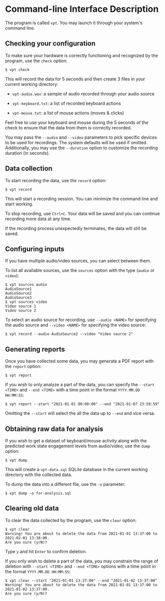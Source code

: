 # Command-line Interface Description

The program is called `vpt`. You may launch it through your system's command line.

## Checking your configuration

To make sure your hardware is correctly functioning and recognized by the program, use the `check` option:

```
$ vpt check
```

This will record the data for 5 seconds and then create 3 files in your current working directory:

* `vpt-audio.wav`: a sample of audio recorded through your audio source

* `vpt-keyboard.txt`: a list of recorded keyboard actions

* `vpt-mouse.txt`: a list of mouse actions (moves & clicks)

Feel free to use your keyboard and mouse during the 5 seconds of the check to ensure that the data from them is
correctly recorded.

You may pass the `--audio` and `--video` parameters to pick specific devices to be used for recordings. The system
defaults will be used if omitted. Additionally, you may use the `--duration` option to customize the recording
duration (in seconds).

## Data collection

To start recording the data, use the `record` option:

```
$ vpt record
```

This will start a recording session. You can minimize the command line and start working.

To stop recording, use `Ctrl+C`. Your data will be saved and you can continue recording more data at any time.

If the recording process unexpectedly terminates, the data will still be saved.

## Configuring inputs

If you have multiple audio/video sources, you can select between them.

To list all available sources, use the `sources` option with the type (`audio` or `video`):

```
$ vpt sources audio
AudioSource1
AudioSource2
AudioSource3
$ vpt sources video
Video source 1
Video source 2
```

To select an audio source for recording, use `--audio <NAME>` for specifying the audio source and `--video <NAME>` for
specifying the video source:

```
$ vpt record --audio AudioSource2 --video "Video source 2"
```

## Generating reports

Once you have collected some data, you may generate a PDF report with the `report` option:

```
$ vpt report
```

If you wish to only analyze a part of the data, you can specify the `--start <TIME>` and `--end <TIME>` with a time
point in the format `YYYY.MM.DD HH:MM:SS`:

```
$ vpt report --start "2021-01-01 00:00:00" --end "2021-01-07 23:59:59"
```

Omitting the `--start` will select the all the data up to `--end` and vice versa.

## Obtaining raw data for analysis

If you wish to get a dataset of keyboard/mouse activity along with the predicted work state engagement levels from
audio/video, use the `dump` option:

```
$ vpt dump
```

This will create a `vpt-data.sql` SQLite database in the current working directory with the collected data.

To dump the data into a different file, use the `-o` parameter:

```
$ vpt dump -o for-analysis.sql
```

## Clearing old data

To clear the data collected by the program, use the `clear` option:

```
$ vpt clear
Warning! You are about to delete the data from 2021-01-01 13:37:00 to 2021-02-01 13:38:00.
Are you sure (y/N)?
```

Type `y` and hit `Enter` to confirm deletion.

If you only wish to delete a part of the data, you may constrain the range of deletion with `--start <TIME>`
and `--end <TIME>` options with a time point in the format `YYYY.MM.DD HH:MM:SS`:

```
$ vpt clear --start "2021-01-01 13:37:00" --end "2021-01-02 13:37:00"
Warning! You are about to delete the data from 2021-01-01 13:37:00 to 2021-01-02 13:37:00.
Are you sure (y/N)?
```










